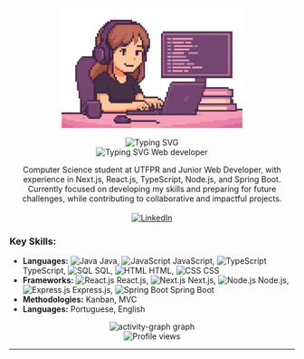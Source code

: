 
<!-- Profile README for Maria Eduarda Mendes -->

<p align="center">
  <img src="img/maria-pixel-computador.png" width="320" alt="Maria pixel computador" />
</p>

<p align="center">
  <img src="https://readme-typing-svg.herokuapp.com/?color=DB7093&size=35&center=true&vCenter=true&width=600&lines=Hello,+I'm+Maria+Eduarda+Mendes;" alt="Typing SVG" />
  <br>
  <img src="https://readme-typing-svg.herokuapp.com/?color=FF4F9A&size=28&center=true&vCenter=true&width=400&lines=Web+developer" alt="Typing SVG Web developer" />
</p>

<p align="center">
  Computer Science student at UTFPR and Junior Web Developer, with experience in Next.js, React.js, TypeScript, Node.js, and Spring Boot. Currently focused on developing my skills and preparing for future challenges, while contributing to collaborative and impactful projects.
  <br><br>
  <a href="https://www.linkedin.com/in/mendeseduarda/" target="_blank">
    <img src="https://img.shields.io/badge/LinkedIn-0077B5?style=for-the-badge&logo=linkedin&logoColor=white" alt="LinkedIn" />
  </a>
</p>

<div align="left">
	<h3>Key Skills:</h3>
	<ul>
		<li><b>Languages:</b>
			<img src="https://cdn.jsdelivr.net/gh/devicons/devicon/icons/java/java-original.svg" width="20" alt="Java" /> Java,
			<img src="https://cdn.jsdelivr.net/gh/devicons/devicon/icons/javascript/javascript-original.svg" width="20" alt="JavaScript" /> JavaScript,
			<img src="https://cdn.jsdelivr.net/gh/devicons/devicon/icons/typescript/typescript-original.svg" width="20" alt="TypeScript" /> TypeScript,
			<img src="https://cdn.jsdelivr.net/gh/devicons/devicon/icons/mysql/mysql-original.svg" width="20" alt="SQL" /> SQL,
			<img src="https://cdn.jsdelivr.net/gh/devicons/devicon/icons/html5/html5-original.svg" width="20" alt="HTML" /> HTML,
			<img src="https://cdn.jsdelivr.net/gh/devicons/devicon/icons/css3/css3-original.svg" width="20" alt="CSS" /> CSS
		</li>
		<li><b>Frameworks:</b>
			<img src="https://cdn.jsdelivr.net/gh/devicons/devicon/icons/react/react-original.svg" width="20" alt="React.js" /> React.js,
			<img src="https://cdn.jsdelivr.net/gh/devicons/devicon/icons/nextjs/nextjs-original.svg" width="20" alt="Next.js" /> Next.js,
			<img src="https://cdn.jsdelivr.net/gh/devicons/devicon/icons/nodejs/nodejs-original.svg" width="20" alt="Node.js" /> Node.js,
			<img src="https://cdn.jsdelivr.net/gh/devicons/devicon/icons/express/express-original.svg" width="20" alt="Express.js" /> Express.js,
			<img src="https://cdn.jsdelivr.net/gh/devicons/devicon/icons/spring/spring-original.svg" width="20" alt="Spring Boot" /> Spring Boot
		</li>
		<li><b>Methodologies:</b> Kanban, MVC</li>
		<li><b>Languages:</b> Portuguese, English</li>
	</ul>
</div>
<div align="center">
	<img src="https://github-readme-activity-graph.vercel.app/graph?username=mendeseduarda&radius=16&theme=redical&area=true&order=5&line=#483D8B&title_color=#808000&point=#483D8B&custom_title=red&area_color=#808000&bg_color=#808000&color=#808000" height="300" alt="activity-graph graph"  />
	
</div>
<div align="center">
  <img src="https://komarev.com/ghpvc/?username=mendeseduarda&color=ff69b4" alt="Profile views"/>
</div>

---



